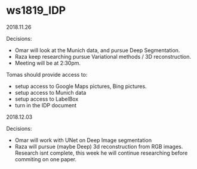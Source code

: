 # ws1819_IDP
2018.11.26

Decisions:
- Omar will look at the Munich data, and pursue Deep Segmentation.
- Raza keep researching pursue Variational methods / 3D reconstruction.
- Meeting will be at 2:30pm.

Tomas should provide access to:
- setup access to Google Maps pictures, Bing pictures.
- setup access to Munich data
- setup access to LabelBox
- turn in the IDP document


2018.12.03

Decisions:
- Omar will work with UNet on Deep Image segmentation
- Raza will pursue (maybe Deep) 3d reconstruction from RGB images. Research isnt complete, this week he will continue researching before commiting on one paper.
